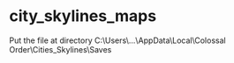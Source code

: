 # city_skylines_maps
Put the file at directory C:\Users\\...\AppData\Local\Colossal Order\Cities_Skylines\Saves


